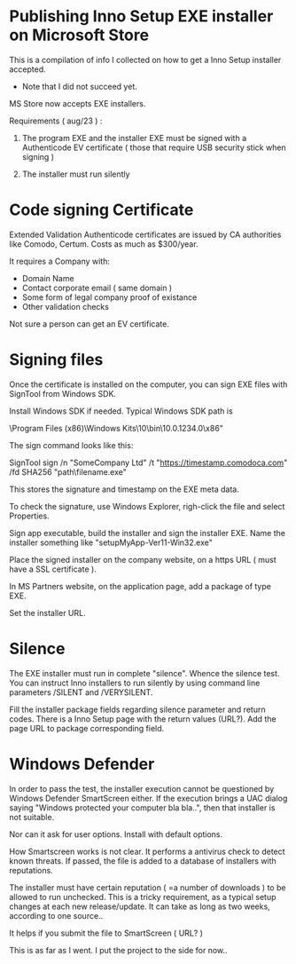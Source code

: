 # Publishing Inno Setup EXE installer on Microsoft Store

This is a compilation of info I collected on how to get a 
Inno Setup installer accepted.

* Note that I did not succeed yet.

MS Store now accepts EXE installers.

Requirements ( aug/23 ) :

1) The program EXE and the installer EXE must be signed with a 
Authenticode EV certificate ( those that require USB security stick when signing )

2) The installer must run silently

# Code signing Certificate 

Extended Validation Authenticode certificates are issued by CA authorities
like Comodo, Certum. Costs as much as $300/year.

It requires a Company with:

* Domain Name
* Contact corporate email ( same domain )
* Some form of legal company proof of existance
* Other validation checks

Not sure a person can get an EV certificate.

# Signing files

Once the certificate is installed on the computer, 
you can sign EXE files with SignTool from Windows SDK. 

Install Windows SDK if needed.
Typical Windows SDK path is 

\Program Files (x86)\Windows Kits\10\bin\10.0.1234.0\x86"              

The sign command looks like this:

SignTool sign /n "SomeCompany Ltd" /t "https://timestamp.comodoca.com" /fd SHA256 "path\filename.exe"

This stores the signature and timestamp on the EXE meta data.

To check the signature, use Windows Explorer, righ-click the file and select Properties.

Sign app executable, build the installer and sign the installer EXE.
Name the installer something like "setupMyApp-Ver11-Win32.exe"

Place the signed installer on the company website, on a https URL ( must have a SSL certificate ).

In MS Partners website, on the application page, add a package of type EXE.

Set the installer URL.

# Silence

The EXE installer  must run in complete "silence". Whence the silence test.
You can instruct Inno installers to run silently by using command line  
parameters /SILENT and /VERYSILENT.

Fill the installer package fields regarding silence parameter
and return codes. There is a Inno Setup page with the return values (URL?).
Add the page URL to package corresponding field.

# Windows Defender 

In order to pass the test, the installer execution cannot be questioned 
by Windows Defender SmartScreen either. If the execution brings a UAC
dialog saying "Windows protected your computer bla bla..", then that
installer is not suitable.

Nor can it ask for user options. Install with default options.

How Smartscreen works is not clear. It performs a antivirus check
to detect known threats. If passed, the file is added to a database 
of installers with reputations. 

The installer must have certain reputation ( =a number of downloads ) 
to be allowed to run unchecked. This is a tricky requirement, as a 
typical setup changes at each new release/update. 
It can take as long as two weeks, according to one source..

It helps if you submit the file to SmartScreen ( URL? ) 

This is as far as I went. I put the project to the side for now..




